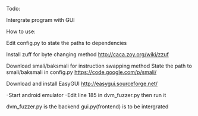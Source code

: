 Todo:

Intergrate program with GUI


How to use:

Edit config.py to state the paths to dependencies

Install zuff for byte changing method
http://caca.zoy.org/wiki/zzuf

Download smali/baksmali for instruction swapping method
State the path to smali/baksmali in config.py
https://code.google.com/p/smali/

Download and install EasyGUI
http://easygui.sourceforge.net/

-Start android emulator
-Edit line 185 in dvm_fuzzer.py then run it

dvm_fuzzer.py is the backend
gui.py(frontend) is to be intergrated
